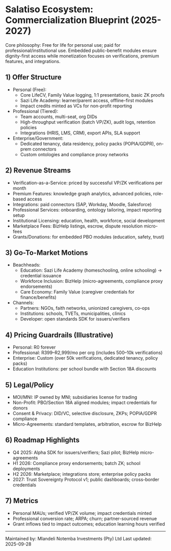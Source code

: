 # Salatiso Ecosystem: Commercialization Blueprint (2025-2027)

Core philosophy: Free for life for personal use; paid for professional/institutional use. Embedded public-benefit modules ensure dignity-first access while monetization focuses on verifications, premium features, and integrations.

## 1) Offer Structure
- Personal (Free):
  - Core LifeCV, Family Value logging, 1:1 presentations, basic ZK proofs
  - Sazi Life Academy: learner/parent access, offline-first modules
  - Impact credits minted as VCs for non-profit reporting
- Professional (Tiered):
  - Team accounts, multi-seat, org DIDs
  - High-throughput verification (batch VP/ZK), audit logs, retention policies
  - Integrations (HRIS, LMS, CRM), export APIs, SLA support
- Enterprise/Government:
  - Dedicated tenancy, data residency, policy packs (POPIA/GDPR), on-prem connectors
  - Custom ontologies and compliance proxy networks

## 2) Revenue Streams
- Verification-as-a-Service: priced by successful VP/ZK verifications per month
- Premium Features: knowledge graph analytics, advanced policies, role-based access
- Integrations: paid connectors (SAP, Workday, Moodle, Salesforce)
- Professional Services: onboarding, ontology tailoring, impact reporting setup
- Institutional Licensing: education, health, workforce, social development
- Marketplace Fees: BizHelp listings, escrow, dispute resolution micro-fees
- Grants/Donations: for embedded PBO modules (education, safety, trust)

## 3) Go-To-Market Motions
- Beachheads:
  - Education: Sazi Life Academy (homeschooling, online schooling) → credential issuance
  - Workforce Inclusion: BizHelp (micro-agreements, compliance proxy endorsements)
  - Care Economy: Family Value (caregiver credentials for finance/benefits)
- Channels:
  - Partners: NGOs, faith networks, unionized caregivers, co-ops
  - Institutions: schools, TVETs, municipalities, clinics
  - Developer: open standards SDK for issuers/verifiers

## 4) Pricing Guardrails (Illustrative)
- Personal: R0 forever
- Professional: R399–R2,999/mo per org (includes 500–10k verifications)
- Enterprise: Custom (over 50k verifications, dedicated tenancy, policy packs)
- Education Institutions: per school bundle with Section 18A discounts

## 5) Legal/Policy
- MOI/MNI: IP owned by MNI; subsidiaries license for trading
- Non-Profit: PBO/Section 18A aligned modules; impact credentials for donors
- Consent & Privacy: DID/VC, selective disclosure, ZKPs; POPIA/GDPR compliance
- Micro-Agreements: standard templates, arbitration, escrow for BizHelp

## 6) Roadmap Highlights
- Q4 2025: Alpha SDK for issuers/verifiers; Sazi pilot; BizHelp micro-agreements
- H1 2026: Compliance proxy endorsements; batch ZK; school deployments
- H2 2026: Marketplace; integrations store; enterprise policy packs
- 2027: Trust Sovereignty Protocol v1; public dashboards; cross-border credentials

## 7) Metrics
- Personal MAUs; verified VP/ZK volume; impact credentials minted
- Professional conversion rate; ARPA; churn; partner-sourced revenue
- Grant inflows tied to impact outcomes; education learning hours verified

---
Maintained by: Mlandeli Notemba Investments (Pty) Ltd
Last updated: 2025-09-28
